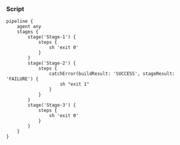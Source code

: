 
### Script

    pipeline {
        agent any
        stages {
            stage('Stage-1') {
                steps {
                    sh 'exit 0'
                }
            }
            stage('Stage-2') {
                steps {
                    catchError(buildResult: 'SUCCESS', stageResult: 'FAILURE') {
                        sh "exit 1"
                    }
                }
            }
            stage('Stage-3') {
                steps {
                    sh 'exit 0'
                }
            }
        }
    }
